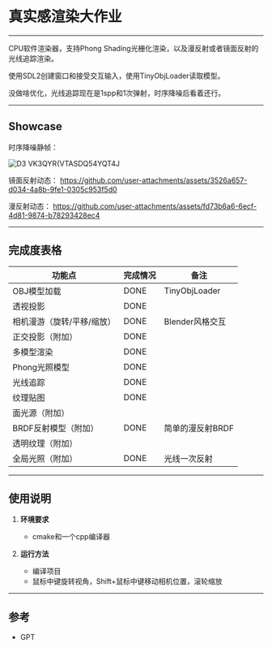 ﻿# 真实感渲染大作业

---

CPU软件渲染器，支持Phong Shading光栅化渲染，以及漫反射或者镜面反射的光线追踪渲染。

使用SDL2创建窗口和接受交互输入，使用TinyObjLoader读取模型。

没做啥优化，光线追踪现在是1spp和1次弹射，时序降噪后看着还行。

---

## Showcase
时序降噪静帧：

![D3 VK3QYR{VTASDQ54YQT4J](https://github.com/user-attachments/assets/b0efe041-bf3a-4950-b465-6784ce332c3a)

镜面反射动态：
https://github.com/user-attachments/assets/3526a657-d034-4a8b-9fe1-0305c953f5d0

漫反射动态：
https://github.com/user-attachments/assets/fd73b6a6-6ecf-4d81-9874-b78293428ec4



---

## 完成度表格

| 功能点                     | 完成情况 | 备注             |
|----------------------------|----------|------------------|
| OBJ模型加载                |     DONE     |      TinyObjLoader            |
| 透视投影                   |    DONE      |                  |
| 相机漫游（旋转/平移/缩放） |     DONE     |        Blender风格交互          |
| 正交投影（附加）           |     DONE     |                  |
| 多模型渲染                 |    DONE      |                  |
| Phong光照模型              |     DONE     |                  |
| 光线追踪                   |     DONE     |                  |
| 纹理贴图                   |     DONE     |                  |
| 面光源（附加）             |          |                  |
| BRDF反射模型（附加）       |    DONE      |      简单的漫反射BRDF            |
| 透明纹理（附加）           |          |                  |
| 全局光照（附加）           |    DONE      |        光线一次反射          |


---


## 使用说明

1. **环境要求**  
   - cmake和一个cpp编译器

2. **运行方法**  
   - 编译项目
   - 鼠标中键旋转视角，Shift+鼠标中键移动相机位置，滚轮缩放

---

## 参考

- GPT
